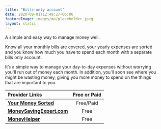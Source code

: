 ```yaml
---
title: "Bills-only account"
date: 2020-09-01T12:49:27+06:00
featureImage: images/ma/placeholder.jpeg
layout: static
---
```


A simple and easy way to manage money well.

Know all your monthly bills are covered, your yearly expenses are sorted and you know how much you have to spend each month with a separate bills only account.

It’s a simple way to manage your day-to-day expenses without worrying you'll run out of money each month. In addition, you'll soon see where you might be wasting money, giving you more money to spend on the things that are important to you.

| Provider Links      | Free or Paid  |  
| :-----------          | :--------------:      |  
| [**Your Money Sorted**](https://www.yourmoneysorted.co.uk/blog/bills-account-simplest-way-budgeting-ever) | Free/Paid | 
| [**MoneySavingExpert.com**](https://www.moneysavingexpert.com/banking/compare-best-bank-accounts/) | Free | 
| [**MoneyHelper**](https://www.moneyhelper.org.uk/en/everyday-money/budgeting/managing-your-money-using-the-jam-jar-approach) | Free | 
  

<br/><br/>






